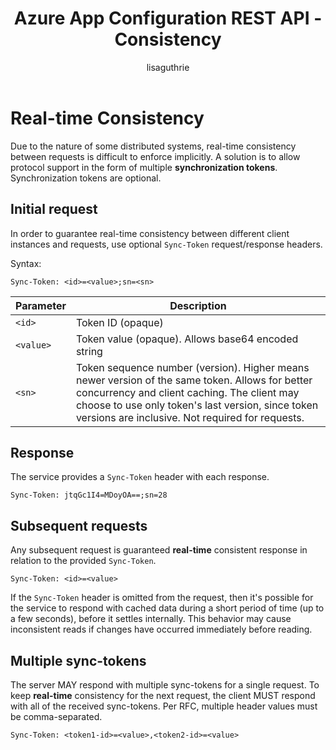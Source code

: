 ﻿---
title: Azure App Configuration REST API - Consistency
description: Reference pages for ensuring real-time consistency using the Azure App Configuration REST API
author: lisaguthrie
ms.author: lcozzens
ms.service: azure-app-configuration
ms.topic: reference
ms.date: 08/17/2020
---


# Real-time Consistency

Due to the nature of some distributed systems, real-time consistency between requests is difficult to enforce implicitly. A solution is to allow protocol support in the form of multiple **synchronization tokens**. Synchronization tokens are optional.

## Initial request

In order to guarantee real-time consistency between different client instances and requests, use optional `Sync-Token` request/response headers.

Syntax:

```http
Sync-Token: <id>=<value>;sn=<sn>
```

|Parameter|Description|
|--|--|
| `<id>` | Token ID (opaque) |
| `<value>` | Token value  (opaque). Allows base64 encoded string |
| `<sn>` | Token sequence number (version). Higher means newer version of the same token. Allows for better concurrency and client caching. The client may choose to use only token's last version, since token versions are inclusive. Not required for requests. |

## Response

The service provides a `Sync-Token` header with each response.

```http
Sync-Token: jtqGc1I4=MDoyOA==;sn=28
```

## Subsequent requests

Any subsequent request is guaranteed **real-time** consistent response in relation to the provided `Sync-Token`.

```http
Sync-Token: <id>=<value>
```

If the `Sync-Token` header is omitted from the request, then it's possible for the service to respond with cached data during a short period of time (up to a few seconds), before it settles internally. This behavior may cause inconsistent reads if changes have occurred immediately before reading.

## Multiple sync-tokens

The server MAY respond with multiple sync-tokens for a single request. To keep **real-time** consistency for the next request, the client MUST respond with all of the received sync-tokens. Per RFC, multiple header values must be comma-separated.

```http
Sync-Token: <token1-id>=<value>,<token2-id>=<value>
```
